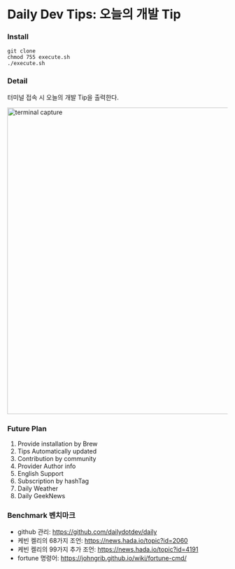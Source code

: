 # Daily Dev Tips: 오늘의 개발 Tip

### Install
```
git clone
chmod 755 execute.sh
./execute.sh
```

### Detail
터미널 접속 시 오늘의 개발 Tip을 출력한다.
<div><img src="https://user-images.githubusercontent.com/29906076/131657973-4d6263b9-eedc-46c7-af3b-589e69aa06f0.png" alt="terminal capture" width="700px;"></div>

### Future Plan
1. Provide installation by Brew
2. Tips Automatically updated
3. Contribution by community
4. Provider Author info
5. English Support
6. Subscription by hashTag
7. Daily Weather
8. Daily GeekNews

### Benchmark 벤치마크
- github 관리: https://github.com/dailydotdev/daily  
- 케빈 켈리의 68가지 조언: https://news.hada.io/topic?id=2060  
- 케빈 켈리의 99가지 추가 조언: https://news.hada.io/topic?id=4191  
- fortune 명령어: https://johngrib.github.io/wiki/fortune-cmd/
